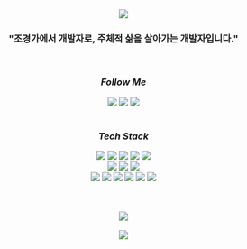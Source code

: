 <!-- 헤더 -->
<div align=center><img src="https://capsule-render.vercel.app/api?type=waving&color=gradient&customColorList=0,2,2,2,2,3&height=230&section=header&text=Jeongpyo&fontSize=50&fontAlignY=35" />
</div>

<!-- 한 줄 소개 -->
### <div align=center>"조경가에서 개발자로, 주체적 삶을 살아가는 개발자입니다."</div>
<br/>

<!-- 링크 -->
### <div align=center color=purple>**_Follow Me_**</div>
<div align=center>
  <a href="https://velog.io/@hjeongpyo" target="_blank"><img src="https://img.shields.io/badge/Velog-20C997?style=for-the-badge&logo=Velog&logoColor=white"/></a>  
  <a href="https://bit.ly/3BI3Ian" target="_blank"><img src="https://img.shields.io/badge/Notion-000000?style=for-the-badge&logo=Notion&logoColor=white"/></a>
  <a href="https://www.instagram.com/pyojeong_see/" target="_blank"><img src="https://img.shields.io/badge/Instagram-E4405F?style=for-the-badge&logo=Instagram&logoColor=white"/></a>
</div><br/>

<!-- 기술 스택 -->
### <div align=center color=purple>**_Tech Stack_**</div>
<div align=center>
  <img src="https://img.shields.io/badge/HTML5-E34F26?style=for-the-badge&logo=HTML5&logoColor=white">
  <img src="https://img.shields.io/badge/JavaScript-F7DF1E?style=for-the-badge&logo=JavaScript&logoColor=black">
  <img src="https://img.shields.io/badge/React-61DAFB?style=for-the-badge&logo=React&logoColor=black"> 
  <img src="https://img.shields.io/badge/Redux-764ABC?style=for-the-badge&logo=Redux&logoColor=white"> 
  <img src="https://img.shields.io/badge/React Query-FF4154?style=for-the-badge&logo=React Query&logoColor=white">
</div>
<div align=center>
  <img src="https://img.shields.io/badge/React Hook Form-EC5990?style=for-the-badge&logo=React&logoColor=white"> 
  <img src="https://img.shields.io/badge/React Router-CA4245?style=for-the-badge&logo=React Router&logoColor=white"> 
  <img src="https://img.shields.io/badge/styled components-DB7093?style=for-the-badge&logo=styled-components&logoColor=white">
</div>
<div align=center>
  <img src="https://img.shields.io/badge/Axios-5A29E4?style=for-the-badge&logo=Axios&logoColor=white">
  <img src="https://img.shields.io/badge/PWA-5A0FC8?style=for-the-badge&logo=PWA&logoColor=white">
  <img src="https://img.shields.io/badge/FCM-FFCA28?style=for-the-badge&logo=Firebase&logoColor=white">
  <img src="https://img.shields.io/badge/Socket.io-010101?style=for-the-badge&logo=Socket.io&logoColor=white">
  <img src="https://img.shields.io/badge/Netlify-00C7B7?style=for-the-badge&logo=Netlify&logoColor=white">
  <img src="https://img.shields.io/badge/GitHub-181717?style=for-the-badge&logo=GitHub&logoColor=white">
</div><br /><br/><br/>

<!-- 사용언어 / 깃헙 스탯 -->
<div align=center>
  <img src="https://github-readme-stats.vercel.app/api?username=Jeongpyo-Hong&show_icons=true"><br/><br/>
  <img src="https://github-readme-stats.vercel.app/api/top-langs/?username=Jeongpyo-Hong&layout=compact&card_width=445">
</div><br />
